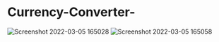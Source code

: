# Currency-Converter-
![Screenshot 2022-03-05 165028](https://user-images.githubusercontent.com/50154378/156902406-bfdc1456-a985-4fe6-9265-327877e8733b.png)
![Screenshot 2022-03-05 165058](https://user-images.githubusercontent.com/50154378/156902410-5d87b1bb-88f2-4afc-900a-8f0fccef79e3.png)
